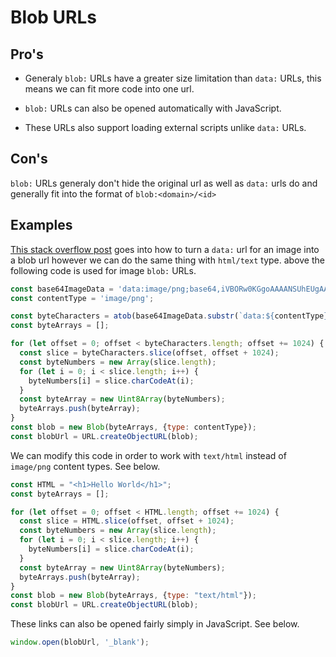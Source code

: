 # Blob URLs

## Pro's

- Generaly `blob:` URLs have a greater size limitation than `data:` URLs, this means we can fit more code into one url.

- `blob:` URLs can also be opened automatically with JavaScript.

- These URLs also support loading external scripts unlike `data:` URLs.

## Con's

`blob:` URLs generaly don't hide the original url as well as `data:` urls do and generally fit into the format of `blob:<domain>/<id>`

## Examples

[This stack overflow post](https://stackoverflow.com/a/54466127/14635947) goes into how to turn a `data:` url for an image into a blob url however we can do the same thing with `html/text` type.
 above the following code is used for image `blob:` URLs.

```js
const base64ImageData = 'data:image/png;base64,iVBORw0KGgoAAAANSUhEUgAAAAUAAAAFCAYAAACNbyblAAAAHElEQVQI12P4//8/w38GIAXDIBKE0DHxgljNBAAO9TXL0Y4OHwAAAABJRU5ErkJggg==';
const contentType = 'image/png';

const byteCharacters = atob(base64ImageData.substr(`data:${contentType};base64,`.length));
const byteArrays = [];

for (let offset = 0; offset < byteCharacters.length; offset += 1024) {
  const slice = byteCharacters.slice(offset, offset + 1024);
  const byteNumbers = new Array(slice.length);
  for (let i = 0; i < slice.length; i++) {
    byteNumbers[i] = slice.charCodeAt(i);
  }
  const byteArray = new Uint8Array(byteNumbers);
  byteArrays.push(byteArray);
}
const blob = new Blob(byteArrays, {type: contentType});
const blobUrl = URL.createObjectURL(blob);
```

We can modify this code in order to work with `text/html` instead of `image/png` content types. See below.

```js
const HTML = "<h1>Hello World</h1>";
const byteArrays = [];

for (let offset = 0; offset < HTML.length; offset += 1024) {
  const slice = HTML.slice(offset, offset + 1024);
  const byteNumbers = new Array(slice.length);
  for (let i = 0; i < slice.length; i++) {
    byteNumbers[i] = slice.charCodeAt(i);
  }
  const byteArray = new Uint8Array(byteNumbers);
  byteArrays.push(byteArray);
}
const blob = new Blob(byteArrays, {type: "text/html"});
const blobUrl = URL.createObjectURL(blob);
```

These links can also be opened fairly simply in JavaScript. See below.

```js
window.open(blobUrl, '_blank');
```